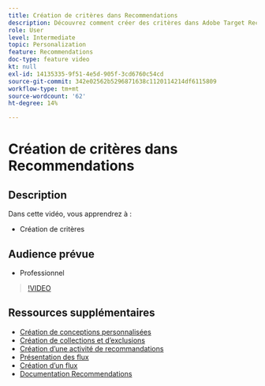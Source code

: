 ```yaml
---
title: Création de critères dans Recommendations
description: Découvrez comment créer des critères dans Adobe Target Recommendations
role: User
level: Intermediate
topic: Personalization
feature: Recommendations
doc-type: feature video
kt: null
exl-id: 14135335-9f51-4e5d-905f-3cd6760c54cd
source-git-commit: 342e02562b5296871638c1120114214df6115809
workflow-type: tm+mt
source-wordcount: '62'
ht-degree: 14%

---
```


# Création de critères dans Recommendations

## Description

Dans cette vidéo, vous apprendrez à :

* Création de critères

## Audience prévue

* Professionnel

>[!VIDEO](https://video.tv.adobe.com/v/27694?quality=12)

## Ressources supplémentaires

* [Création de conceptions personnalisées](create-custom-designs.md)
* [Création de collections et d’exclusions](create-collections-and-exclusions.md)
* [Création d’une activité de recommandations](create-a-recommendations-activity.md)
* [Présentation des flux](understanding-feeds.md)
* [Création d’un flux](create-a-feed.md)
* [Documentation Recommendations](https://experienceleague.adobe.com/docs/target/using/recommendations/recommendations.html?lang=en)
